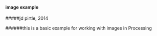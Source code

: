 #### image example
#####jd pirtle, 2014


######this is a basic example for working with images in Processing
